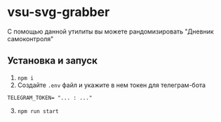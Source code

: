 # vsu-svg-grabber

С помощью данной утилиты вы можете рандомизировать "Дневник самоконтроля"

## Установка и запуск

1. `npm i`
2. Создайте `.env` файл и укажите в нем токен для телеграм-бота

```dotenv
TELEGRAM_TOKEN= "... : ..."
```
3. `npm run start`
